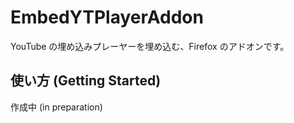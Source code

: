 # EmbedYTPlayerAddon

YouTube の埋め込みプレーヤーを埋め込む、Firefox のアドオンです。

## 使い方 (Getting Started)

作成中 (in preparation)
